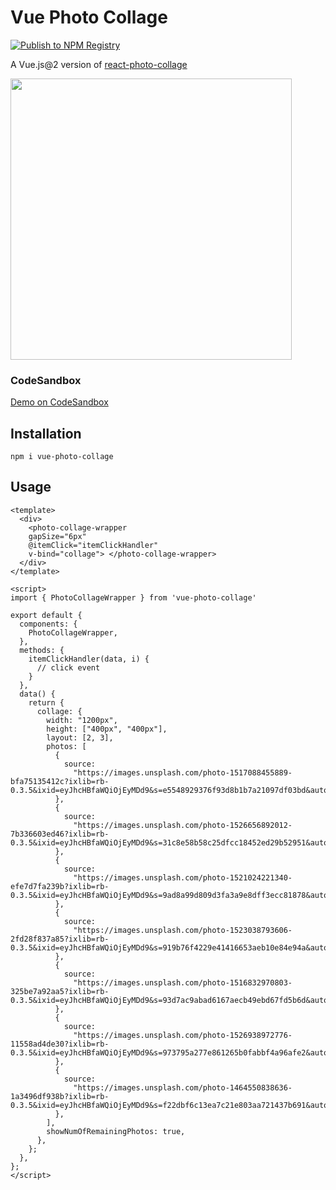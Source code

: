 # Vue Photo Collage

[![Publish to NPM Registry](https://github.com/seanghay/vue-photo-collage/actions/workflows/publish.yml/badge.svg)](https://github.com/seanghay/vue-photo-collage/actions/workflows/publish.yml)

A Vue.js@2 version of [react-photo-collage](https://github.com/sopetrichor/react-photo-collage)

<img src="https://user-images.githubusercontent.com/15277233/146314612-1fd03d11-f9a5-4eb2-aedc-17409ad5a16e.png" width=450>

### CodeSandbox

[Demo on CodeSandbox](https://codesandbox.io/s/vue-photo-collage-lzbbq)


## Installation

```
npm i vue-photo-collage
```

## Usage

```vue
<template>
  <div>
    <photo-collage-wrapper 
    gapSize="6px"
    @itemClick="itemClickHandler"
    v-bind="collage"> </photo-collage-wrapper>
  </div>
</template>

<script>
import { PhotoCollageWrapper } from 'vue-photo-collage'

export default {
  components: {
    PhotoCollageWrapper,
  },
  methods: {
    itemClickHandler(data, i) {
      // click event
    }
  },
  data() {
    return {
      collage: {
        width: "1200px",
        height: ["400px", "400px"],
        layout: [2, 3],
        photos: [
          {
            source:
              "https://images.unsplash.com/photo-1517088455889-bfa75135412c?ixlib=rb-0.3.5&ixid=eyJhcHBfaWQiOjEyMDd9&s=e5548929376f93d8b1b7a21097df03bd&auto=format&fit=crop&w=749&q=80",
          },
          {
            source:
              "https://images.unsplash.com/photo-1526656892012-7b336603ed46?ixlib=rb-0.3.5&ixid=eyJhcHBfaWQiOjEyMDd9&s=31c8e58b58c25dfcc18452ed29b52951&auto=format&fit=crop&w=334&q=80",
          },
          {
            source:
              "https://images.unsplash.com/photo-1521024221340-efe7d7fa239b?ixlib=rb-0.3.5&ixid=eyJhcHBfaWQiOjEyMDd9&s=9ad8a99d809d3fa3a9e8dff3ecc81878&auto=format&fit=crop&w=750&q=80",
          },
          {
            source:
              "https://images.unsplash.com/photo-1523038793606-2fd28f837a85?ixlib=rb-0.3.5&ixid=eyJhcHBfaWQiOjEyMDd9&s=919b76f4229e41416653aeb10e84e94a&auto=format&fit=crop&w=334&q=80",
          },
          {
            source:
              "https://images.unsplash.com/photo-1516832970803-325be7a92aa5?ixlib=rb-0.3.5&ixid=eyJhcHBfaWQiOjEyMDd9&s=93d7ac9abad6167aecb49ebd67fd5b6d&auto=format&fit=crop&w=751&q=80",
          },
          {
            source:
              "https://images.unsplash.com/photo-1526938972776-11558ad4de30?ixlib=rb-0.3.5&ixid=eyJhcHBfaWQiOjEyMDd9&s=973795a277e861265b0fabbf4a96afe2&auto=format&fit=crop&w=750&q=80",
          },
          {
            source:
              "https://images.unsplash.com/photo-1464550838636-1a3496df938b?ixlib=rb-0.3.5&ixid=eyJhcHBfaWQiOjEyMDd9&s=f22dbf6c13ea7c21e803aa721437b691&auto=format&fit=crop&w=888&q=80",
          },
        ],
        showNumOfRemainingPhotos: true,
      },
    };
  },
};
</script>
```

